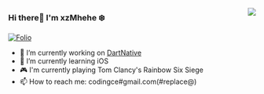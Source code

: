 <!--
**xzMhehe/xzMhehe** is a ✨ _special_ ✨ repository because its `README.md` (this file) appears on your GitHub profile.

Here are some ideas to get you started:

- 🔭 I’m currently working on ...
- 🌱 I’m currently learning ...
- 👯 I’m looking to collaborate on ...
- 🤔 I’m looking for help with ...
- 💬 Ask me about ...
- 📫 How to reach me: ...
- 😄 Pronouns: ...
- ⚡ Fun fact: ...
-->

<a href="https://github.com/xzMhehe"><img align='right' src="https://github-readme-stats.vercel.app/api?username=xzMhehe&show_icons=true"></a>

### Hi there👋 I'm xzMhehe :snowflake:

<!-- [![Blog](http://image.codingce.com.cn/blog/20200819/102828838.svg)](https://i.codingce.com.cn/)
[![codingce@gmail.com](http://image.codingce.com.cn/blog/20200819/104221397.svg)](mailto:codingce@gmail.com) -->
[![Folio](https://img.shields.io/badge/Folio-%20-orange?logo=fandango)](https://folio-iota.vercel.app/)
<!--
[![Photos](https://img.shields.io/badge/%20Photography-%20-blue?logo=pivotal-tracker)](https://photo.winterchen.com)
-->
  
- 🔭 I’m currently working on [DartNative](https://github.com/dart-native)
- 🌱 I’m currently learning iOS
- 🎮 I'm currently playing Tom Clancy's Rainbow Six Siege
- 📫 How to reach me: codingce#gmail.com(#replace@)                           

<!--
[![Top Langs](https://github-readme-stats.vercel.app/api/top-langs/?username=xzMhehe&theme=nightowl)](https://github.com/anuraghazra/github-readme-stats)
-->
